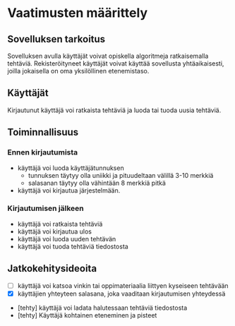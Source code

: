 # Vaatimusten määrittely

## Sovelluksen tarkoitus

Sovelluksen avulla käyttäjät voivat opiskella algoritmeja ratkaisemalla tehtäviä. Rekisteröityneet käyttäjät voivat käyttää sovellusta yhtäaikaisesti,
joilla jokaisella on oma yksilöllinen etenemistaso.

## Käyttäjät

Kirjautunut käyttäjä voi ratkaista tehtäviä ja luoda tai tuoda uusia tehtäviä.

## Toiminnallisuus

### Ennen kirjautumista

- käyttäjä voi luoda käyttäjätunnuksen
	- tunnuksen täytyy olla uniikki ja pituudeltaan välillä 3-10 merkkiä
	- salasanan täytyy olla vähintään 8 merkkiä pitkä
- käyttäjä voi kirjautua järjestelmään.

### Kirjautumisen jälkeen
- käyttäjä voi ratkaista tehtäviä
- käyttäjä voi kirjautua ulos
- käyttäjä voi luoda uuden tehtävän
- käyttäjä voi tuoda tehtäviä tiedostosta


## Jatkokehitysideoita
-	[ ] käyttäjä voi katsoa vinkin tai oppimateriaalia liittyen kyseiseen tehtävään
-	[x] käyttäjien yhteyteen salasana, joka vaaditaan kirjautumisen yhteydessä 
-	[tehty] käyttäjä voi ladata halutessaan tehtäviä tiedostosta
-	[tehty] Käyttäjä kohtainen eteneminen ja pisteet